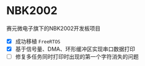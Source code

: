 # NBK2002
赛元微电子旗下的NBK2002开发板项目

- [x] 成功移植 `FreeRTOS`
- [x] 基于信号量、DMA、环形缓冲区实现串口数据打印
- [ ] 修复多任务同时打印时出现的第一个字符消失的问题
